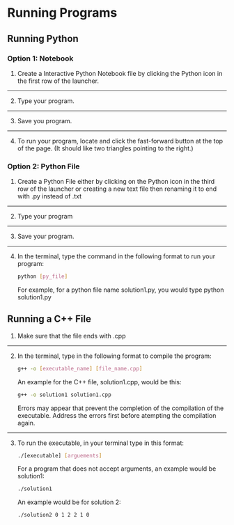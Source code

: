 # Running Programs

## Running Python

### Option 1: Notebook
1. Create a Interactive Python Notebook file by clicking the Python icon in the first row of the launcher.
---
2. Type your program.
---
3. Save you program.
---
4. To run your program, locate and click the fast-forward button at the top of the page. (It should like two triangles pointing to the right.)

### Option 2: Python File
1. Create a Python File either by clicking on the Python icon in the third row of the launcher or creating a new text file then renaming it to end with .py instead of .txt
---
2. Type your program
---
3. Save your program.
---
4. In the terminal, type the command in the following format to run your program:
   ```bash
   python [py_file]
   ```
   

   For example, for a python file name solution1.py, you would type python solution1.py
   


## Running a C++ File
1. Make sure that the file ends with .cpp
---
2. In the terminal, type in the following format to compile the program:
   ```bash 
   g++ -o [executable_name] [file_name.cpp] 
   ```
   
   An example for the C++ file, solution1.cpp, would be this:
   ```bash
   g++ -o solution1 solution1.cpp
   ```
   
   Errors may appear that prevent the completion of the compilation of the executable. Address the errors first before atempting the compilation again.
--- 
3. To run the executable, in your terminal type in this format:
    ```bash
   ./[executable] [arguements]
   ```
   
   For a program that does not accept arguments, an example would be solution1:
    ```bash
    ./solution1
    ```
    
    An example would be for solution 2:
    ```bash
    ./solution2 0 1 2 2 1 0
    ```


